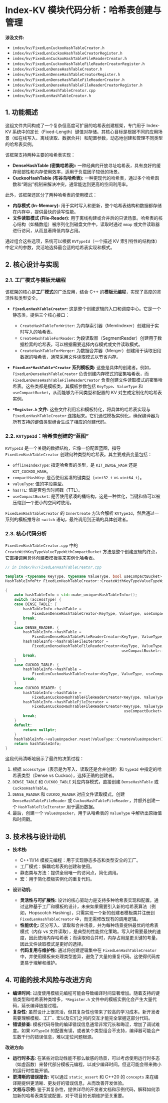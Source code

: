 
# Index-KV 模块代码分析：哈希表创建与管理

**涉及文件:**
* `index/kv/FixedLenCuckooHashTableCreator.h`
* `index/kv/FixedLenCuckooHashTableCreatorRegister.h`
* `index/kv/FixedLenCuckooHashTableFileReaderCreator.h`
* `index/kv/FixedLenCuckooHashTableFileReaderCreatorRegister.h`
* `index/kv/FixedLenDenseHashTableCreator.h`
* `index/kv/FixedLenDenseHashTableCreatorRegister.h`
* `index/kv/FixedLenDenseHashTableFileReaderCreator.h`
* `index/kv/FixedLenDenseHashTableFileReaderCreatorRegister.h`
* `index/kv/FixedLenHashTableCreator.cpp`
* `index/kv/FixedLenHashTableCreator.h`

## 1. 功能概述

这组文件共同构成了一个复杂但高度可扩展的哈希表创建框架，专门用于 Index-KV 系统中的定长（Fixed-Length）键值对存储。其核心目标是根据不同的应用场景（如在线写入、离线读取、数据合并）和配置参数，动态地创建和管理不同类型的哈希表实例。

该框架支持两种主要的哈希表实现：

*   **DenseHashTable (密集哈希表):** 一种经典的开放寻址哈希表，具有良好的缓存局部性和内存使用效率，适用于负载因子较低的场景。
*   **CuckooHashTable (布谷鸟哈希表):** 一种更现代的哈希表，通过多个哈希函数和“踢出”机制来解决冲突，通常能达到更高的空间利用率。

此外，该框架还区分了两种哈希表的使用模式：

*   **内存模式 (In-Memory):** 用于实时写入和更新，整个哈希表结构和数据都存储在内存中，提供最快的读写性能。
*   **文件读取模式 (File-Reader):** 用于离线构建或合并后的只读场景。哈希表的核心结构（如桶数组）被序列化到磁盘文件中，读取时通过 `mmap` 或文件读取器进行访问，从而显著降低内存占用。

通过组合这些选项，系统可以根据 `KVTypeId`（一个描述 KV 索引特性的结构体）中定义的参数，灵活地选择最合适的哈希表实现和模式。

## 2. 核心设计与实现

### 2.1. 工厂模式与模板元编程

该框架的核心是**工厂模式**的广泛应用，结合 C++ 的**模板元编程**，实现了高度的灵活性和类型安全。

*   **`FixedLenHashTableCreator`:** 这是整个创建逻辑的入口和调度中心。它是一个静态类，提供三个核心接口：
    *   `CreateHashTableForWriter`: 为内存索引器（MemIndexer）创建用于实时写入的哈希表。
    *   `CreateHashTableForReader`: 为段读取器（SegmentReader）创建用于数据检索的哈希表，可以根据需要选择内存模式或文件读取模式。
    *   `CreateHashTableForMerger`: 为数据合并器（Merger）创建用于读取旧段数据的哈希表，通常采用文件读取模式以节省内存。

*   **`FixedLen*HashTable*Creator` 系列模板类:** 这些是具体的创建者。例如，`FixedLenDenseHashTableCreator` 负责创建内存模式的密集哈希表，而 `FixedLenDenseHashTableFileReaderCreator` 负责创建文件读取模式的密集哈希表。这些类都是模板类，其模板参数包括 `KeyType`、`ValueType` 和 `useCompactBucket`，从而能够为不同类型和配置的 KV 对生成定制化的哈希表实例。

*   **`*Register.h` 文件:** 这些文件利用宏和模板特化，将具体的哈希表实现与 `FixedLenHashTableCreator` 连接起来。它们通过模板实例化，确保编译器为所有支持的键值类型组合生成了相应的创建代码。

### 2.2. `KVTypeId`：哈希表创建的“蓝图”

`KVTypeId` 是一个关键的数据结构，它像一份配置蓝图，指导 `FixedLenHashTableCreator` 创建何种类型的哈希表。其主要成员变量包括：

*   `offlineIndexType`: 指定哈希表的类型，是 `KIT_DENSE_HASH` 还是 `KIT_CUCKOO_HASH`。
*   `compactHashKey`: 是否使用紧凑的键类型（`uint32_t` vs `uint64_t`）。
*   `valueType`: 值的字段类型。
*   `hasTTL`: 值是否包含时间戳（TTL）。
*   `useCompactBucket`: 是否使用紧凑的桶结构，这是一种优化，当键和值可以被压缩到一个更小的空间时使用。

`FixedLenHashTableCreator` 的 `InnerCreate` 方法会解析 `KVTypeId`，然后通过一系列的模板推导和 `switch` 语句，最终调用到正确的具体创建者。

### 2.3. 核心代码分析

`FixedLenHashTableCreator.cpp` 中的 `CreateWithKeyTypeValueTypeWithCompactBucket` 方法是整个创建逻辑的终点，它直接调用具体创建者模板类来实例化哈希表。

```cpp
// in index/kv/FixedLenHashTableCreator.cpp

template <typename KeyType, typename ValueType, bool useCompactBucket>
HashTableInfoPtr FixedLenHashTableCreator::CreateWithKeyTypeValueTypeWithCompactBucket(HashTableAccessType accessType,
                                                                                       const KVTypeId& typeId)
{
    auto hashTableInfo = std::make_unique<HashTableInfo>();
    switch (accessType) {
    case DENSE_TABLE: {
        hashTableInfo->hashTable =
            FixedLenDenseHashTableCreator<KeyType, ValueType, useCompactBucket>::CreateHashTable();
        break;
    }
    case DENSE_READER: {
        hashTableInfo->hashTable =
            FixedLenDenseHashTableFileReaderCreator<KeyType, ValueType, useCompactBucket>::CreateHashTable();
        hashTableInfo->hashTableFileIterator =
            FixedLenDenseHashTableFileReaderCreator<KeyType, ValueType,
                                                    useCompactBucket>::CreateHashTableFileIterator();
        break;
    }
    case CUCKOO_TABLE: {
        hashTableInfo->hashTable =
            FixedLenCuckooHashTableCreator<KeyType, ValueType, useCompactBucket>::CreateHashTable();
        break;
    }
    case CUCKOO_READER: {
        hashTableInfo->hashTable =
            FixedLenCuckooHashTableFileReaderCreator<KeyType, ValueType, useCompactBucket>::CreateHashTable();
        hashTableInfo->hashTableFileIterator =
            FixedLenCuckooHashTableFileReaderCreator<KeyType, ValueType,
                                                     useCompactBucket>::CreateHashTableFileIterator();
        break;
    }
    default:
        return nullptr;
    }
    hashTableInfo->valueUnpacker.reset(ValueType::CreateValueUnpacker());
    return hashTableInfo;
}
```

这段代码清晰地展示了最终的决策过程：

1.  根据 `accessType`（表示是为写入、读取还是合并创建）和 `typeId` 中指定的哈希表类型（Dense vs Cuckoo），选择正确的创建者。
2.  `DENSE_TABLE` 和 `CUCKOO_TABLE` 对应内存模式，直接创建 `DenseHashTable` 或 `CuckooHashTable`。
3.  `DENSE_READER` 和 `CUCKOO_READER` 对应文件读取模式，创建 `DenseHashTableFileReader` 或 `CuckooHashTableFileReader`，并额外创建一个 `HashTableFileIterator` 用于遍历数据。
4.  最后，创建一个 `ValueUnpacker`，用于从哈希表的 `ValueType` 中解析出原始值和时间戳。

## 3. 技术栈与设计动机

*   **技术栈:**
    *   C++11/14 模板元编程：用于实现静态多态和类型安全的工厂。
    *   工厂模式：解耦哈希表的创建和使用。
    *   静态类与方法：提供全局唯一的访问点，简化调用。
    *   宏：用于简化模板实例化的重复代码。

*   **设计动机:**
    *   **灵活性与可扩展性:** 设计的核心驱动力是支持多种哈希表实现和配置。通过这种基于工厂和模板的设计，未来如果需要引入新的哈希表算法（例如，Hopscotch Hashing），只需实现一个新的创建者模板类并注册到 `FixedLenHashTableCreator` 中，而无需修改现有的调用逻辑。
    *   **性能优化:** 区分写入、读取和合并场景，并为每种场景提供最优的哈希表模式（内存 vs 文件读取），是典型的性能优化策略。写入时需要最快的速度，因此使用内存哈希表；而读取和合并时，内存占用是更关键的考量，因此文件读取模式是更好的选择。
    *   **代码复用与维护性:** 通过将创建逻辑集中在 `FixedLenHashTableCreator` 中，并使用模板来处理类型差异，避免了大量的重复代码。这使得代码库更易于理解和维护。

## 4. 可能的技术风险与改进方向

*   **编译时间:** 过度使用模板元编程可能会导致编译时间显著增加。随着支持的键值类型和哈希表种类增多，`*Register.h` 文件中的模板实例化会产生大量代码，延长编译链接过程。
*   **复杂性:** 虽然设计上很灵活，但其复杂性也带来了较高的学习成本。新开发者需要理解模板、工厂、宏以及它们之间的交互才能完全掌握这部分代码。
*   **错误排查:** 模板代码导致的编译错误信息通常非常冗长和晦涩，增加了调试难度。如果 `KVTypeId` 的配置有误，或者某个类型组合不支持，编译器可能会产生数千行的错误信息，难以定位问题根源。

**改进方向:**

*   **运行时多态:** 在某些对启动性能不那么敏感的场景，可以考虑使用运行时多态（如虚函数）来替代部分模板元编程，以减少编译时间。但这可能会带来微小的运行时性能开销。
*   **更清晰的错误报告:** 可以通过 `static_assert` 和 C++20 的 `concepts` 来在编译期提供更清晰、更友好的错误信息，从而改善开发体验。
*   **文档与示例:** 鉴于其复杂性，提供详尽的开发者文档和示例代码，解释如何添加新的哈希表类型或配置，对于项目的长期维护至关重要。
